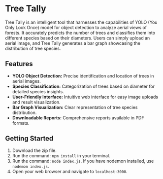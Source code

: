 # Tree Tally

Tree Tally is an intelligent tool that harnesses the capabilities of YOLO (You Only Look Once) model for object detection to analyze aerial views of forests. It accurately predicts the number of trees and classifies them into different species based on their diameters. Users can simply upload an aerial image, and Tree Tally generates a bar graph showcasing the distribution of tree species.

## Features

- **YOLO Object Detection:** Precise identification and location of trees in aerial images.
- **Species Classification:** Categorization of trees based on diameter for detailed species insights.
- **User-Friendly Interface:** Intuitive web interface for easy image uploads and result visualization.
- **Bar Graph Visualization:** Clear representation of tree species distribution.
- **Downloadable Reports:** Comprehensive reports available in PDF formats.

## Getting Started
1. Download the zip file.
2. Run the command: `npm install` in your terminal.
3. Run the command: `node index.js`. If you have nodemon installed, use `nodemon index.js`.
4. Open your web browser and navigate to `localhost:3000`.
